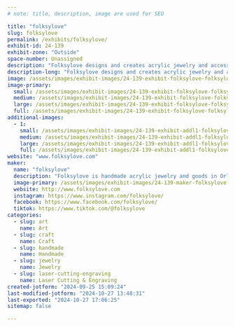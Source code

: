 ```yaml
---
# note: title, description, image are used for SEO

title: "folksylove"
slug: folksylove
permalink: /exhibits/folksylove/
exhibit-id: 24-139
exhibit-zone: "Outside"
space-number: Unassigned
description: "Folksylove designs and creates acrylic jewelry and accessories in Orlando, FL. "
description-long: "Folksylove designs and creates acrylic jewelry and accessories in Orlando, FL. I strive to bring a smile to your face when you see my creations. Everything is made with love and the best materials to make your ears happy. "
image: /assets/images/exhibit-images/24-139-exhibit-folksylove-folksylove2-large.jpeg
image-primary: 
  small: /assets/images/exhibit-images/24-139-exhibit-folksylove-folksylove2-small.jpeg
  medium: /assets/images/exhibit-images/24-139-exhibit-folksylove-folksylove2-medium.jpeg
  large: /assets/images/exhibit-images/24-139-exhibit-folksylove-folksylove2-large.jpeg
  full: /assets/images/exhibit-images/24-139-exhibit-folksylove-folksylove2-full.jpeg
additional-images: 
  - 1:
    small: /assets/images/exhibit-images/24-139-exhibit-addl1-folksylove-screen-shot-2024-05-29-at-10-20-16-am-small.png
    medium: /assets/images/exhibit-images/24-139-exhibit-addl1-folksylove-screen-shot-2024-05-29-at-10-20-16-am-medium.png
    large: /assets/images/exhibit-images/24-139-exhibit-addl1-folksylove-screen-shot-2024-05-29-at-10-20-16-am-large.png
    full: /assets/images/exhibit-images/24-139-exhibit-addl1-folksylove-screen-shot-2024-05-29-at-10-20-16-am-full.png
website: "www.folksylove.com"
maker: 
  name: "folksylove"
  description: "Folksylove is handmade acrylic jewelry and goods in Orlando, FL. I focus on fun accessories and things that make people smile. "
  image-primary: /assets/images/exhibit-images/24-139-maker-folksylove-screen-shot-2022-10-04-at-8-49-30-pm-medium.png
  website: http://www.folksylove.com
  instagram: https://www.instagram.com/folksylove/
  facebook: https://www.facebook.com/folksylove/
  tiktok: https://www.tiktok.com/@folksylove
categories: 
  - slug: art
    name: Art
  - slug: craft
    name: Craft
  - slug: handmade
    name: Handmade
  - slug: jewelry
    name: Jewelry
  - slug: laser-cutting-engraving
    name: Laser Cutting & Engraving
created-jotform: "2024-09-25 15:09:24"
last-modified-jotform: "2024-10-27 13:48:31"
last-exported: "2024-10-27 17:06:25"
sitemap: false

---
```

